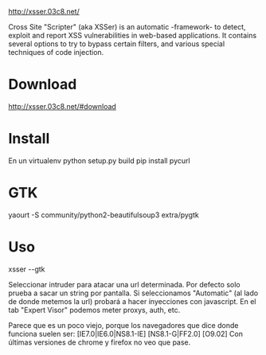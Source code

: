 http://xsser.03c8.net/

Cross Site "Scripter" (aka XSSer) is an automatic -framework- to detect, exploit and report XSS vulnerabilities in web-based applications.
It contains several options to try to bypass certain filters, and various special techniques of code injection.

# Download
http://xsser.03c8.net/#download

# Install
En un virtualenv
python setup.py build
pip install pycurl

# GTK
yaourt -S community/python2-beautifulsoup3 extra/pygtk

# Uso
xsser --gtk

Seleccionar intruder para atacar una url determinada.
Por defecto solo prueba a sacar un string por pantalla. Si seleccionamos "Automatic" (al lado de donde metemos la url) probará a hacer inyecciones con javascript.
En el tab "Expert Visor" podemos meter proxys, auth, etc.


Parece que es un poco viejo, porque los navegadores que dice donde funciona suelen ser:
[IE7.0|IE6.0|NS8.1-IE] [NS8.1-G|FF2.0] [O9.02]
Con últimas versiones de chrome y firefox no veo que pase.
